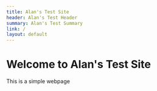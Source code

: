 ```yaml
---
title: Alan's Test Site
header: Alan's Test Header
summary: Alan's Test Summary
link: /
layout: default
---
```


# Welcome to Alan's Test Site

This is a simple webpage